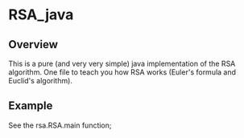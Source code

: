 # RSA_java
## Overview
This is a pure (and very very simple) java implementation of the RSA algorithm.
One file to teach you how RSA works (Euler's formula and Euclid's algorithm).

## Example
See the rsa.RSA.main function;
